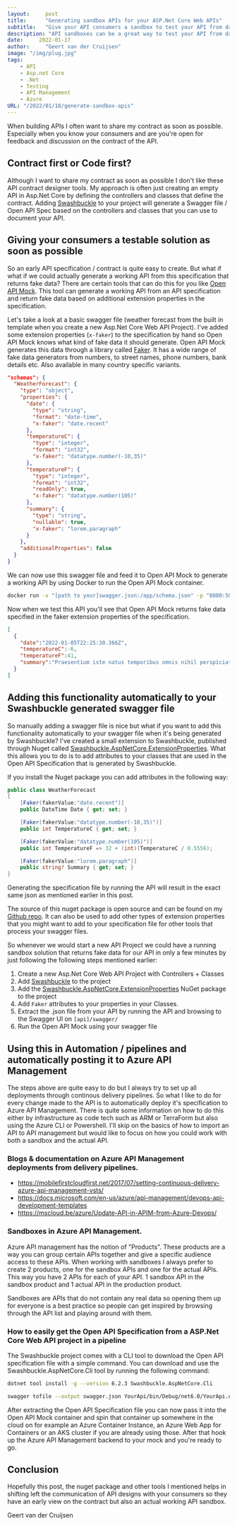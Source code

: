 ```yaml
---
layout:     post
title:      "Generating sandbox APIs for your ASP.Net Core Web APIs"
subtitle:   "Give your API consumers a sandbox to test your API from day 1"
description: "API sandboxes can be a great way to test your API from day 1. This article will show you how to generate a sandbox for your API in a simple way"
date:     2022-01-17
author:     "Geert van der Cruijsen"
image: "/img/plug.jpg"
tags:
    - API
    - Asp.net Core
    - .Net
    - Testing
    - API Management
    - Azure
URL: "/2022/01/18/generate-sandbox-apis"
---
```


When building APIs I often want to share my contract as soon as possible. Especially when you know your consumers and are you're open for feedback and discussion on the contract of the API.

## Contract first or Code first?

Although I want to share my contract as soon as possible I don't like these API contract designer tools. My approach is often just creating an empty API in Asp.Net Core by defining the controllers and classes that define the contract.  Adding [Swashbuckle](https://github.com/domaindrivendev/Swashbuckle.AspNetCore) to your project will generate a Swagger file / Open API Spec based on the controllers and classes that you can use to document your API.

## Giving your consumers a testable solution as soon as possible

So an early API specification / contract is quite easy to create. But what if what if we could actually generate a working API from this specification that returns fake data? There are certain tools that can do this for you like [Open API Mock](https://github.com/jormaechea/open-api-mocker). This tool can generate a working API from an API specification and return fake data based on additional extension properties in the specification.

Let's take a look at a basic swagger file (weather forecast from the built in template when you create a new Asp.Net Core Web API Project). I've added some extension properties (`x-faker`) to the specification by hand so Open API Mock knows what kind of fake data it should generate. Open API Mock generates this data through a library called [Faker](https://github.com/faker-js/faker). It has a wide range of fake data generators from numbers, to street names, phone numbers, bank details etc. Also available in many country specific variants.

```json
"schemas": {
  "WeatherForecast": {
    "type": "object",
    "properties": {
      "date": {
        "type": "string",
        "format": "date-time",
        "x-faker": "date.recent"
      },
      "temperatureC": {
        "type": "integer",
        "format": "int32",
        "x-faker": "datatype.number(-10,35)"
      },
      "temperatureF": {
        "type": "integer",
        "format": "int32",
        "readOnly": true,
        "x-faker": "datatype.number(105)"
      },
      "summary": {
        "type": "string",
        "nullable": true,
        "x-faker": "lorem.paragraph"
      }
    },
    "additionalProperties": false
  }
}
```

We can now use this swagger file and feed it to Open API Mock to generate a working API by using Docker to run the Open API Mock container.

```bash
docker run -v "[path to your]swagger.json:/app/schema.json" -p "8080:5000" jormaechea/open-api-mocker
```

Now when we test this API you'll see that Open API Mock returns fake data specified in the faker extension properties of the specification.

```json
[
  {
    "date":"2022-01-05T22:25:30.366Z",
    "temperatureC":-6,
    "temperatureF":41,
    "summary":"Praesentium iste natus temporibus omnis nihil perspiciatis quo. Rerum odit blanditiis quia autem et earum magnam quod. Suscipit voluptate quia voluptatibus ea reiciendis. Sed praesentium sed in est."
  }
]
```

## Adding this functionality automatically to your Swashbuckle generated swagger file

So manually adding a swagger file is nice but what if you want to add this functionality automatically to your swagger file when it's being generated by Swashbuckle? I've created a small extension to Swashbuckle, published through Nuget called [Swashbuckle.AspNetCore.ExtensionProperties](https://www.nuget.org/packages/Swashbuckle.AspNetCore.ExtensionProperties/). What this allows you to do is to add attributes to your classes that are used in the Open API Specification that is generated by Swashbuckle.

If you install the Nuget package you can add attributes in the following way:
```C#
public class WeatherForecast
{
    [Faker(fakerValue:"date.recent")]
    public DateTime Date { get; set; }

    [Faker(fakerValue:"datatype.number(-10,35)")]
    public int TemperatureC { get; set; }

    [Faker(fakerValue:"datatype.number(105)")]
    public int TemperatureF => 32 + (int)(TemperatureC / 0.5556);

    [Faker(fakerValue:"lorem.paragraph")]
    public string? Summary { get; set; }
}
```

Generating the specification file by running the API will result in the exact same json as mentioned earlier in this post.

The source of this nuget package is open source and can be found on my [Github repo](https://github.com/geertvdc/Swashbuckle.AspNetCore.ExtensionProperties). It can also be used to add other types of extension properties that you might  want to add to your specification file for other tools that process your swagger files.

So whenever we would start a new API Project we could have a running sandbox solution that returns fake data for our API in only a few minutes by just following the following steps mentioned earlier:
1. Create a new Asp.Net Core Web API Project with Controllers + Classes
2. Add [Swashbuckle](https://github.com/domaindrivendev/Swashbuckle.AspNetCore) to the project
3. Add the [Swashbuckle.AspNetCore.ExtensionProperties](https://www.nuget.org/packages/Swashbuckle.AspNetCore.ExtensionProperties/) NuGet package to the project
4. Add `Faker` attributes to your properties in your Classes.
5. Extract the .json file from your API by running the API and browsing to the Swagger UI on `[api]/swagger/`
6. Run the Open API Mock using your swagger file

## Using this in Automation / pipelines and automatically posting it to Azure API Management

The steps above are quite easy to do but I always try to set up all deployments through continous delivery pipelines. So what I like to do for every change made to the API is to automatically deploy it's specification to Azure API Management. There is quite some information on how to do this either by infrastructure as code tech such as ARM or TerraForm but also using the Azure CLI or Powershell. I'll skip on the basics of how to import an API to API management but would like to focus on how you could work with both a sandbox and the actual API.

### Blogs & documentation on Azure API Management deployments from delivery pipelines.
- https://mobilefirstcloudfirst.net/2017/07/setting-continuous-delivery-azure-api-management-vsts/
- https://docs.microsoft.com/en-us/azure/api-management/devops-api-development-templates
- https://mscloud.be/azure/Update-API-in-APIM-from-Azure-Devops/

### Sandboxes in Azure API Management.

Azure API management has the notion of "Products". These products are a way you can group certain APIs together and give a specific audience access to these APIs. When working with sandboxes I always prefer to create 2 products, one for the sandbox APIs and one for the actual APIs. This way you have 2 APIs for each of your API. 1 sandbox API in the sandbox product and 1 actual API in the production product. 

Sandboxes are APIs that do not contain any real data so opening them up for everyone is a best practice so people can get inspired by browsing through the API list and playing around with them.

### How to easily get the Open API Specification from a ASP.Net Core Web API project in a pipeline

The Swashbuckle project comes with a CLI tool to download the Open API specification file with a simple command. You can download and use the Swashbuckle.AspNetCore.Cli tool by running the following command:

```bash
dotnet tool install -g --version 6.2.3 Swashbuckle.AspNetCore.Cli

swagger tofile --output swagger.json YourApi/bin/Debug/net6.0/YourApi.dll "v1" 
```

After extracting the Open API Specification file you can now pass it into the Open API Mock container and spin that container up somewhere in the cloud on for example an Azure Container Instance, an Azure Web App for Containers or an AKS cluster if you are already using those. After that hook up the Azure API Management backend to your mock and you're ready to go.

## Conclusion 

Hopefully this post, the nuget package and other tools I mentioned helps in shifting left the communication of API designs with your consumers so they have an early view on the contract but also an actual working API sandbox.

Geert van der Cruijsen